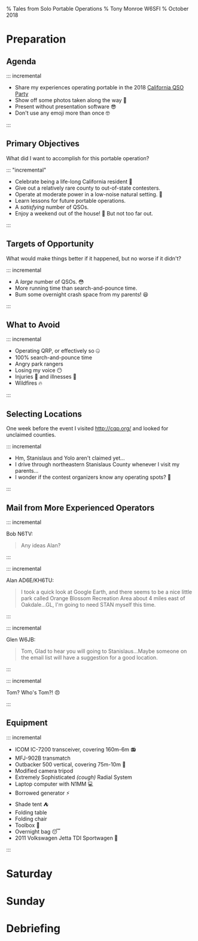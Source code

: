 % Tales from Solo Portable Operations
% Tony Monroe W6SFI
% October 2018

# Preparation

## Agenda

::: incremental

- Share my experiences operating portable in the 2018 [California QSO Party](http://cqp.org/)
- Show off some photos taken along the way &#x1f4f8;
- Present without presentation software &#x1f60e;
- Don't use any emoji more than once &#x1f913;

:::

## Primary Objectives

What did I want to accomplish for this portable operation?

::: "incremental"

- Celebrate being a life-long California resident &#x1f389;
- Give out a relatively rare county to out-of-state contesters.
- Operate at moderate power in a low-noise natural setting. &#x1f332;
- Learn lessons for future portable operations.
- A _satisfying_ number of QSOs.
- Enjoy a weekend out of the house! &#x1f334; But not too far out.

:::

## Targets of Opportunity

What would make things better if it happened, but no worse if it didn't?

::: incremental

- A _large_ number of QSOs. &#x1f633;
- More running time than search-and-pounce time.
- Bum some overnight crash space from my parents! &#x1f606;

:::

## What to Avoid

::: incremental

- Operating QRP, or effectively so &#x1f910;
- 100% search-and-pounce time
- Angry park rangers
- Losing my voice &#x1f636;
- Injuries &#x1f915; and illnesses &#x1f912;
- Wildfires &#x1f525;

:::

## Selecting Locations

One week before the event I visited http://cqp.org/ and looked for
unclaimed counties.

::: incremental

- Hm, Stanislaus and Yolo aren't claimed yet... 
- I drive through northeastern Stanislaus County whenever I visit my parents...
- I wonder if the contest organizers know any operating spots? &#x1f914;

:::

## Mail from More Experienced Operators

::: incremental

Bob N6TV:

> Any ideas Alan?

:::

::: incremental

Alan AD6E/KH6TU:

> I took a quick look at Google Earth, and there seems to
> be a nice little park called Orange Blossom Recreation Area about 4
> miles east of Oakdale...GL, I'm going to need STAN myself this time.

:::

::: incremental 

Glen W6JB:

> Tom,
> Glad to hear you will going to
> Stanislaus...Maybe someone on the email list will have a suggestion
> for a good location.

:::

::: incremental

Tom?  Who's Tom?! &#x1f620;

:::

## Equipment

::: incremental

- ICOM IC-7200 transceiver, covering 160m-6m &#x1f4fb;
- MFJ-902B transmatch
- Outbacker 500 vertical, covering 75m-10m &#x1f4e1;
- Modified camera tripod
- Extremely Sophisticated *(cough)* Radial System
- Laptop computer with N1MM &#x1f4bb;
- Borrowed generator &#x26a1;
- Shade tent &#x26fa;
- Folding table
- Folding chair
- Toolbox &#x1f527;
- Overnight bag &#x1f634;
- 2011 Volkswagen Jetta TDI Sportwagen &#x1f699;

:::

# Saturday

# Sunday

# Debriefing
